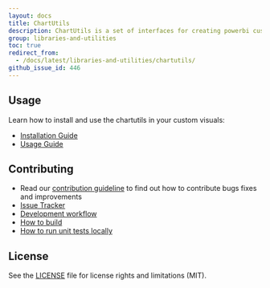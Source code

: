 ```yaml
---
layout: docs
title: ChartUtils
description: ChartUtils is a set of interfaces for creating powerbi custom visuals
group: libraries-and-utilities
toc: true
redirect_from:
  - /docs/latest/libraries-and-utilities/chartutils/
github_issue_id: 446
---
```


## Usage
Learn how to install and use the chartutils in your custom visuals:
* [Installation Guide](https://github.com/Microsoft/powerbi-visuals-utils-chartutils/blob/master/docs/usage/installation-guide.md)
* [Usage Guide](https://github.com/Microsoft/powerbi-visuals-utils-chartutils/blob/master/docs/usage/usage-guide.md)

## Contributing
* Read our [contribution guideline](https://github.com/Microsoft/powerbi-visuals-utils-chartutils/blob/master/CONTRIBUTING.md) to find out how to contribute bugs fixes and improvements
* [Issue Tracker](https://github.com/Microsoft/powerbi-visuals-utils-chartutils/issues)
* [Development workflow](https://github.com/Microsoft/powerbi-visuals-utils-chartutils/blob/master/docs/dev/development-workflow.md)
* [How to build](https://github.com/Microsoft/powerbi-visuals-utils-chartutils/blob/master/docs/dev/development-workflow.md#how-to-build)
* [How to run unit tests locally](https://github.com/Microsoft/powerbi-visuals-utils-chartutils/blob/master/docs/dev/development-workflow.md#how-to-run-unit-tests-locally)

## License
See the [LICENSE](https://github.com/Microsoft/powerbi-visuals-utils-chartutils/blob/master/LICENSE) file for license rights and limitations (MIT).